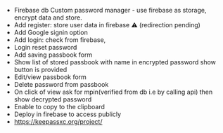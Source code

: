 * Firebase db Custom password manager - use firebase as storage, encrypt data and store.
* Add register: store user data in firebase :warning: (redirection pending)
* Add Google signin option
* Add login: check from firebase,
* Login reset password
* Add saving passbook form
* Show list of stored passbook with name in encrypted password show button is provided
* Edit/view passbook form
* Delete password from passbook
* On click of view ask for mpin(verified from db i.e by calling api) then show decrypted password
* Enable to copy to the clipboard
* Deploy in firebase to access publicly
* https://keepassxc.org/project/
